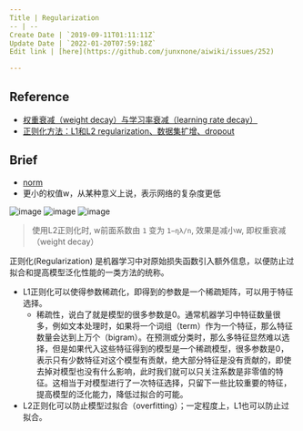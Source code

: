 ```yaml
---
Title | Regularization
-- | --
Create Date | `2019-09-11T01:11:11Z`
Update Date | `2022-01-20T07:59:18Z`
Edit link | [here](https://github.com/junxnone/aiwiki/issues/252)

---
```

## Reference
- [权重衰减（weight decay）与学习率衰减（learning rate decay）](https://blog.csdn.net/program_developer/article/details/80867468)
- [正则化方法：L1和L2 regularization、数据集扩增、dropout](https://blog.csdn.net/u012162613/article/details/44261657)

## Brief
- [norm](/norm)
- 更小的权值w，从某种意义上说，表示网络的复杂度更低


![image](https://user-images.githubusercontent.com/2216970/64660983-568f3a00-d475-11e9-8fca-aab3fd6abee6.png)
![image](https://user-images.githubusercontent.com/2216970/64660987-5a22c100-d475-11e9-8c62-6fcd13d1fd20.png)
![image](https://user-images.githubusercontent.com/2216970/64660989-5c851b00-d475-11e9-99b6-587a1666b98d.png)

> 使用L2正则化时, w前面系数由 `1` 变为 `1−ηλ/n`, 效果是减小w, 即权重衰减（weight decay）


正则化(Regularization) 是机器学习中对原始损失函数引入额外信息，以便防止过拟合和提高模型泛化性能的一类方法的统称。
- L1正则化可以使得参数稀疏化，即得到的参数是一个稀疏矩阵，可以用于特征选择。
  - 稀疏性，说白了就是模型的很多参数是0。通常机器学习中特征数量很多，例如文本处理时，如果将一个词组（term）作为一个特征，那么特征数量会达到上万个（bigram）。在预测或分类时，那么多特征显然难以选择，但是如果代入这些特征得到的模型是一个稀疏模型，很多参数是0，表示只有少数特征对这个模型有贡献，绝大部分特征是没有贡献的，即使去掉对模型也没有什么影响，此时我们就可以只关注系数是非零值的特征。这相当于对模型进行了一次特征选择，只留下一些比较重要的特征，提高模型的泛化能力，降低过拟合的可能。
- L2正则化可以防止模型过拟合（overfitting）；一定程度上，L1也可以防止过拟合。
